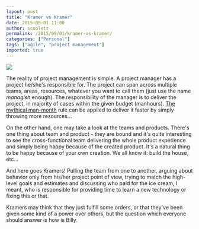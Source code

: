 ```yaml
---
layout: post
title: "Kramer vs Kramer"
date: 2015-09-01 11:00
author: scooletz
permalink: /2015/09/01/kramer-vs-kramer/
categories: ["Personal"]
tags: ["agile", "project management"]
imported: true
---
```


![](http://ecx.images-amazon.com/images/I/514M3P8AJYL._SY300_.jpg)

The reality of project management is simple. A project manager has a project he/she's responsible for. The project can span across multiple teams, areas, resources, whatever you want to call them (just use the name *managish* enough). The responsibility of the manager is to deliver the project, in majority of cases within the given budget (manhours). [The mythical man-month](https://en.wikipedia.org/wiki/The_Mythical_Man-Month) rule can be applied to deliver it faster by simply throwing more resources...

On the other hand, one may take a look at the teams and products. There's one thing about team and product - they are bound and it's quite interesting to see the cross-functional team delivering the whole product experience and simply being happy because of the created product. It's a natural thing to be happy because of your own creation. We all know it: build the house, etc...

And here goes Kramers! Pulling the team from one to another, arguing about behavior only from his/her project point of view, trying to match the high-level goals and estimates and discussing who paid for the ice cream, I meant, who is responsible for providing time to learn a new technology or fixing this or that.

Kramers may think that they just fulfill some orders, or that they've been given some kind of a power over others, but the question which everyone should answer is how is Billy.
